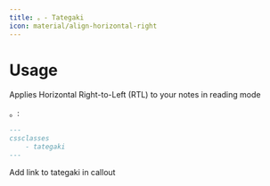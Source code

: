 ```yaml
---
title: 。- Tategaki
icon: material/align-horizontal-right
---
```


# Usage

Applies Horizontal Right-to-Left (RTL) to your notes in reading mode

。:

```md
---
cssclasses
    - tategaki
---
```

Add link to tategaki in callout

